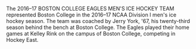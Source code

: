The 2016–17 BOSTON COLLEGE EAGLES MEN'S ICE HOCKEY TEAM represented Boston College in the 2016–17 NCAA Division I men's ice hockey season. The team was coached by Jerry York, '67, his twenty-third season behind the bench at Boston College. The Eagles played their home games at Kelley Rink on the campus of Boston College, competing in Hockey East.
